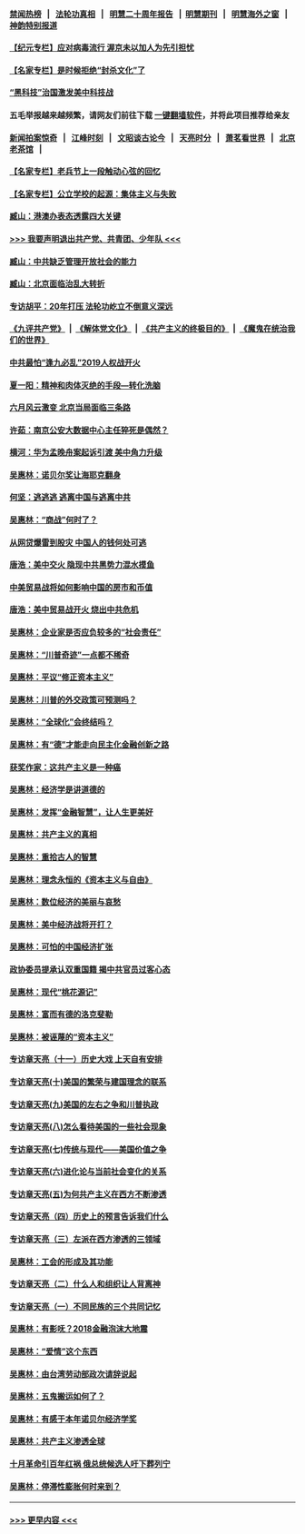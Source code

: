 #### [禁闻热榜](热点新闻.md?=0)  &nbsp;&nbsp;|&nbsp;&nbsp; [法轮功真相](https://github.com/gfw-breaker/truth/blob/master/README.md?=0) &nbsp;&nbsp;|&nbsp;&nbsp; [明慧二十周年报告](https://github.com/gfw-breaker/mh-reports/blob/master/README.md?=0) &nbsp;&nbsp;|&nbsp;&nbsp;[明慧期刊](https://github.com/gfw-breaker/mh-qikan) &nbsp;&nbsp;|&nbsp;&nbsp; [明慧海外之窗](https://github.com/gfw-breaker/mh-news/blob/master/README.md?=0) &nbsp;&nbsp;|&nbsp;&nbsp; [神韵特别报道](https://github.com/gfw-breaker/mh-news/blob/master/shenyun.md?=0)
#### [【纪元专栏】应对病毒流行 渥京未以加人为先引担忧](../pages/nsc423/n11875714.md?t=02282102) 
#### [【名家专栏】是时候拒绝“封杀文化”了](../pages/nsc423/n11814093.md?t=02282102) 
#### [“黑科技”治国激发美中科技战](../pages/nsc423/n11638056.md?t=02282102) 
#### 五毛举报越来越频繁，请网友们前往下载 [一键翻墙软件](https://github.com/gfw-breaker/ssr-accounts)，并将此项目推荐给亲友
#### [新闻拍案惊奇](https://github.com/gfw-breaker/banned-news/blob/master/pages/link4.md) &nbsp;&nbsp;|&nbsp;&nbsp; [江峰时刻](https://github.com/gfw-breaker/banned-news/blob/master/pages/link4.md) &nbsp;&nbsp;|&nbsp;&nbsp; [文昭谈古论今](https://github.com/gfw-breaker/banned-news/blob/master/pages/link4.md) &nbsp;&nbsp;|&nbsp;&nbsp; [天亮时分](https://github.com/gfw-breaker/banned-news/blob/master/pages/link4.md) &nbsp;&nbsp;|&nbsp;&nbsp; [萧茗看世界](https://github.com/gfw-breaker/banned-news/blob/master/pages/link4.md) &nbsp;&nbsp;|&nbsp;&nbsp; [北京老茶馆](https://github.com/gfw-breaker/banned-news/blob/master/pages/link4.md) &nbsp;&nbsp;|&nbsp;&nbsp; 
#### [【名家专栏】老兵节上一段触动心弦的回忆](../pages/nsc423/n11646016.md?t=02282102) 
#### [【名家专栏】公立学校的起源：集体主义与失败](../pages/nsc423/n11601833.md?t=02282102) 
#### [臧山：港澳办表态透露四大关键](../pages/nsc423/n11421628.md?t=02282102) 
#### [>>> 我要声明退出共产党、共青团、少年队 <<<](https://github.com/begood0513/goodnews/blob/master/quit/letter.md) 
#### [臧山：中共缺乏管理开放社会的能力](../pages/nsc423/n11407457.md?t=02282102) 
#### [臧山：北京面临治乱大转折](../pages/nsc423/n11406895.md?t=02282102) 
#### [专访胡平：20年打压 法轮功屹立不倒意义深远](../pages/nsc423/n11398800.md?t=02282102) 
#### [《九评共产党》](https://github.com/begood0513/9ping.md/blob/master/README.md) &nbsp;|&nbsp; [《解体党文化》](../../../../jtdwh.md/blob/master/README.md)  &nbsp;|&nbsp; [《共产主义的终极目的》](../../../../gczydzjmd.md/blob/master/README.md) &nbsp;|&nbsp; [《魔鬼在统治我们的世界》](../../../../mgztzwmdsj.md/blob/master/README.md) 
#### [中共最怕“逢九必乱”2019人权战开火](../pages/nsc423/n11385248.md?t=02282102) 
#### [夏一阳：精神和肉体灭绝的手段—转化洗脑](../pages/nsc423/n11368250.md?t=02282102) 
#### [六月风云激变 北京当局面临三条路](../pages/nsc423/n11313668.md?t=02282102) 
#### [许茹：南京公安大数据中心主任猝死是偶然？](../pages/nsc423/n11064744.md?t=02282102) 
#### [横河：华为孟晚舟案起诉引渡 美中角力升级](../pages/nsc423/n11027230.md?t=02282102) 
#### [吴惠林：诺贝尔奖让海耶克翻身](../pages/nsc423/n10890049.md?t=02282102) 
#### [何坚：逃逃逃 逃离中国与逃离中共](../pages/nsc423/n10592891.md?t=02282102) 
#### [吴惠林：“商战”何时了？](../pages/nsc423/n10573558.md?t=02282102) 
#### [从网贷爆雷到股灾 中国人的钱何处可逃](../pages/nsc423/n10572800.md?t=02282102) 
#### [唐浩：美中交火 隐现中共黑势力混水摸鱼](../pages/nsc423/n10544040.md?t=02282102) 
#### [中美贸易战将如何影响中国的房市和币值](../pages/nsc423/n10543697.md?t=02282102) 
#### [唐浩：美中贸易战开火 烧出中共危机](../pages/nsc423/n10540126.md?t=02282102) 
#### [吴惠林：企业家是否应负较多的“社会责任”](../pages/nsc423/n10535022.md?t=02282102) 
#### [吴惠林：“川普奇迹”一点都不稀奇](../pages/nsc423/n10512808.md?t=02282102) 
#### [吴惠林：平议“修正资本主义”](../pages/nsc423/n10495724.md?t=02282102) 
#### [吴惠林：川普的外交政策可预测吗？](../pages/nsc423/n10462387.md?t=02282102) 
#### [吴惠林：“全球化”会终结吗？](../pages/nsc423/n10452838.md?t=02282102) 
#### [吴惠林：有“德”才能走向民主化金融创新之路](../pages/nsc423/n10432292.md?t=02282102) 
#### [获奖作家：这共产主义是一种癌](../pages/nsc423/n10431541.md?t=02282102) 
#### [吴惠林：经济学是讲道德的](../pages/nsc423/n10398014.md?t=02282102) 
#### [吴惠林：发挥“金融智慧”，让人生更美好](../pages/nsc423/n10375019.md?t=02282102) 
#### [吴惠林：共产主义的真相](../pages/nsc423/n10351394.md?t=02282102) 
#### [吴惠林：重拾古人的智慧](../pages/nsc423/n10337691.md?t=02282102) 
#### [吴惠林：理念永恒的《资本主义与自由》](../pages/nsc423/n10316274.md?t=02282102) 
#### [吴惠林：数位经济的美丽与哀愁](../pages/nsc423/n10292946.md?t=02282102) 
#### [吴惠林：美中经济战将开打？](../pages/nsc423/n10258825.md?t=02282102) 
#### [吴惠林：可怕的中国经济扩张](../pages/nsc423/n10219147.md?t=02282102) 
#### [政协委员提承认双重国籍 揭中共官员过客心态](../pages/nsc423/n10208809.md?t=02282102) 
#### [吴惠林：现代“桃花源记”](../pages/nsc423/n10185234.md?t=02282102) 
#### [吴惠林：富而有德的洛克斐勒](../pages/nsc423/n10142264.md?t=02282102) 
#### [吴惠林：被诬蔑的“资本主义”](../pages/nsc423/n10124816.md?t=02282102) 
#### [专访章天亮（十一）历史大戏 上天自有安排](../pages/nsc423/n10094905.md?t=02282102) 
#### [专访章天亮(十)美国的繁荣与建国理念的联系](../pages/nsc423/n10094899.md?t=02282102) 
#### [专访章天亮(九)美国的左右之争和川普执政](../pages/nsc423/n10094889.md?t=02282102) 
#### [专访章天亮(八)怎么看待美国的一些社会现象](../pages/nsc423/n10094857.md?t=02282102) 
#### [专访章天亮(七)传统与现代——美国价值之争](../pages/nsc423/n10093140.md?t=02282102) 
#### [专访章天亮(六)进化论与当前社会变化的关系](../pages/nsc423/n10092036.md?t=02282102) 
#### [专访章天亮(五)为何共产主义在西方不断渗透](../pages/nsc423/n10083620.md?t=02282102) 
#### [专访章天亮（四）历史上的预言告诉我们什么](../pages/nsc423/n10083606.md?t=02282102) 
#### [专访章天亮（三）左派在西方渗透的三领域](../pages/nsc423/n10081115.md?t=02282102) 
#### [吴惠林：工会的形成及其功能](../pages/nsc423/n10080633.md?t=02282102) 
#### [专访章天亮（二）什么人和组织让人背离神](../pages/nsc423/n10076637.md?t=02282102) 
#### [专访章天亮（一）不同民族的三个共同记忆](../pages/nsc423/n10074188.md?t=02282102) 
#### [吴惠林：有影呒？2018金融泡沫大地震](../pages/nsc423/n10040534.md?t=02282102) 
#### [吴惠林：“爱情”这个东西](../pages/nsc423/n10019423.md?t=02282102) 
#### [吴惠林：由台湾劳动部政次请辞说起](../pages/nsc423/n9979679.md?t=02282102) 
#### [吴惠林：五鬼搬运如何了？](../pages/nsc423/n9925338.md?t=02282102) 
#### [吴惠林：有感于本年诺贝尔经济学奖](../pages/nsc423/n9871883.md?t=02282102) 
#### [吴惠林：共产主义渗透全球](../pages/nsc423/n9812748.md?t=02282102) 
#### [十月革命引百年红祸 俄总统候选人吁下葬列宁](../pages/nsc423/n9810182.md?t=02282102) 
#### [吴惠林：停滞性膨胀何时来到？](../pages/nsc423/n9764136.md?t=02282102) 

----
#### [ >>> 更早内容 <<< ](../indexes/nsc423-earlier.md)
